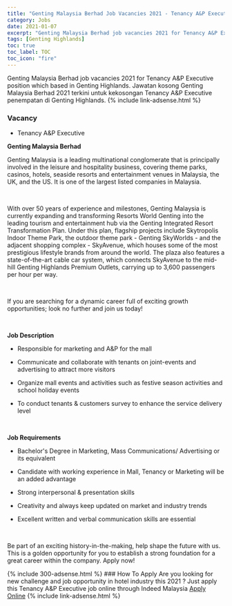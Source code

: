 ```yaml
---
title: "Genting Malaysia Berhad Job Vacancies 2021 - Tenancy A&P Executive" 
category: Jobs 
date: 2021-01-07 
excerpt: "Genting Malaysia Berhad job vacancies 2021 for Tenancy A&P Executive position which based in Genting Highlands. Jawatan kosong Genting Malaysia Berhad 2021 terkini untuk kekosongan Tenancy A&P Executive penempatan di Genting Highlands" 
tags: [Genting Highlands] 
toc: true 
toc_label: TOC 
toc_icon: "fire" 
--- 
```


Genting Malaysia Berhad job vacancies 2021 for Tenancy A&P Executive position which based in Genting Highlands. Jawatan kosong Genting Malaysia Berhad 2021 terkini untuk kekosongan Tenancy A&P Executive penempatan di Genting Highlands. 
{% include link-adsense.html %} 
### Vacancy 
- Tenancy A&P Executive 
<div><div><p><b>Genting Malaysia Berhad
</b></p><p>Genting Malaysia is a leading multinational conglomerate that is principally involved in the leisure and hospitality business, covering theme parks, casinos, hotels, seaside resorts and entertainment venues in Malaysia, the UK, and the US. It is one of the largest listed companies in Malaysia.</p><br>
<p></p>
<p>With over 50 years of experience and milestones, Genting Malaysia is currently expanding and transforming Resorts World Genting into the leading tourism and entertainment hub via the Genting Integrated Resort Transformation Plan. Under this plan, flagship projects include Skytropolis Indoor Theme Park, the outdoor theme park - Genting SkyWorlds - and the adjacent shopping complex - SkyAvenue, which houses some of the most prestigious lifestyle brands from around the world. The plaza also features a state-of-the-art cable car system, which connects SkyAvenue to the mid-hill Genting Highlands Premium Outlets, carrying up to 3,600 passengers per hour per way.</p><br>
<p></p>
<p>If you are searching for a dynamic career full of exciting growth opportunities; look no further and join us today!</p><br>
<p></p>
<p><b>
Job Description</b></p>
<ul><li>Responsible for marketing and A&amp;P for the mall</li></ul>
<ul><li>Communicate and collaborate with tenants on joint-events and advertising to attract more visitors</li></ul>
<ul><li>Organize mall events and activities such as festive season activities and school holiday events</li></ul>
<ul><li>To conduct tenants &amp; customers survey to enhance the service delivery level</li></ul><br>
<p></p>
<p><b>Job Requirements</b></p>
<ul><li>Bachelor's Degree in Marketing, Mass Communications/ Advertising or its equivalent</li></ul>
<ul><li>Candidate with working experience in Mall, Tenancy or Marketing will be an added advantage</li></ul>
<ul><li>Strong interpersonal &amp; presentation skills</li></ul>
<ul><li>Creativity and always keep updated on market and industry trends</li></ul>
<ul><li>Excellent written and verbal communication skills are essential</li></ul><br>
<p></p>
<p>
Be part of an exciting history-in-the-making, help shape the future with us. This is a golden opportunity for you to establish a strong foundation for a great career within the company. Apply now!</p></div></div> 
{% include 300-adsense.html %} 
### How To Apply 
Are you looking for new challenge and job opportunity in hotel industry this 2021 ?
Just apply this Tenancy A&P Executive job online through Indeed Malaysia 
<a href="https://malaysia.indeed.com/viewjob?jk=33d9799a267ad202" class="btn btn--info" target="_blank" rel="nofollow noopenner">Apply Online</a> 
{% include link-adsense.html %} 